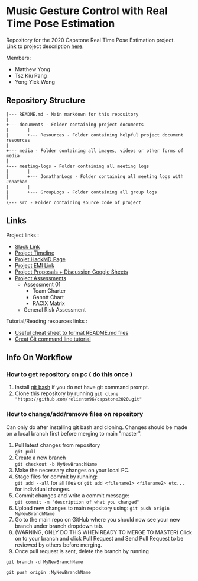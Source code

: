 # Music Gesture Control with Real Time Pose Estimation

Repository for the 2020 Capstone Real Time Pose Estimation project.    
Link to project description [here](./documents/projectOutline.md).   

Members:

* Matthew Yong
* Tsz Kiu Pang
* Yong Yick Wong

## Repository Structure
```
|--- README.md - Main markdown for this repository
|
+--- documents - Folder containing project documents
|       |
|       +--- Resources - Folder containing helpful project document resources
|       
+--- media - Folder containing all images, videos or other forms of media
|       
+--- meeting-logs - Folder containing all meeting logs
|       |
|       +--- JonathanLogs - Folder containing all meeting logs with Jonathan
|       |  
|       +--- GroupLogs - Folder containing all group logs
|
\--- src - Folder containing source code of project
```

## Links
Project links :    
* [Slack Link](https://nebula-m78.slack.com/)
* [Project Timeline](https://docs.google.com/document/d/1RuPlROiwp9qh14LQtcvLYuOO0s0pgH-rktbnG3PjgCE/edit)
* [Projet HackMD Page](https://hackmd.io/team/capstone2020?nav=overview)
* [Project EMI Link](https://apps2.eng.unimelb.edu.au/emi-capstone-projects/index.php?r=project%2Fview&id=194&ajaxView=yes)
* [Project Proposals + Discussion Google Sheets](https://docs.google.com/spreadsheets/d/15XxvRazeiOha9PAxoPqFTfDsIj7EWxJ6Ipewfeq0vCw/edit?fbclid=IwAR26_xDexQU5j8ucYRdEgOGRn9WnBZEb_gNmb5hwk7R50zRKGe-IrorVelA#gid=1278852641)
* [Project Assessments](https://drive.google.com/open?id=1vqbPQjNfL9CqeaYIf6xfPV044M-8mn2Q)
    * Assessment 01
        * Team Charter
        * Ganntt Chart
        * RACIX Matrix
    * General Risk Assessment 


Tutorial/Reading resources links :  

* [Useful cheat sheet to format README.md files](https://github.com/adam-p/markdown-here/wiki/Markdown-Cheatsheet)
* [Great Git command line tutorial](http://gitimmersion.com/)

## Info On Workflow

### How to get repository on pc ( do this once )
1. Install [git bash](https://gitforwindows.org/) if you do not have git command prompt.  
2. Clone this repository by running 
`git clone "https://github.com/relientm96/capstone2020.git"`

### How to change/add/remove files on repository
Can only do after installing git bash and cloning. Changes should be made on a local branch first before merging to main "master".     

1. Pull latest changes from repository   
`git pull`  
2. Create a new branch    
`git checkout -b MyNewBranchName`  
3. Make the necessary changes on your local PC.   
4. Stage files for commit by running:  
`git add --all` for all files or `git add <filename1> <filename2> etc...` for individual changes.  
5. Commit changes and write a commit message:  
`git commit -m "description of what you changed"`
6. Upload new changes to main repository using:
`git push origin MyNewBranchName`  
7. Go to the main repo on GitHub where you should now see your new branch under branch dropdown tab.     
8. (WARNING, ONLY DO THIS WHEN READY TO MERGE TO MASTER) Click on to your branch and click Pull Request and Send Pull Request to be reviewed by others before merging.  
9. Once pull request is sent, delete the branch by running
```
git branch -d MyNewBranchName

git push origin :MyNewBranchName
```




